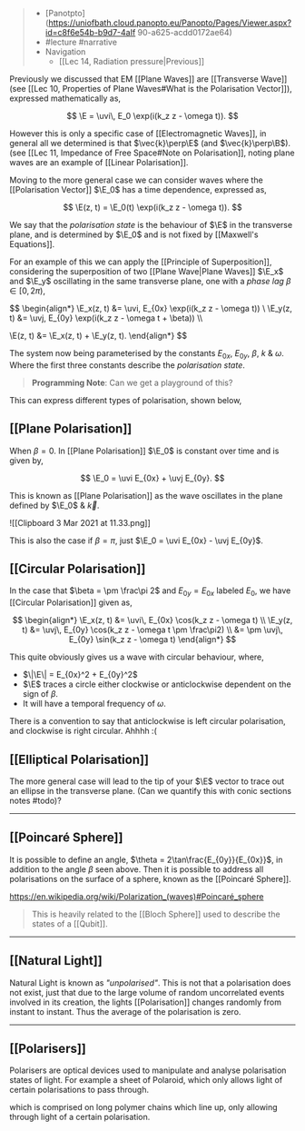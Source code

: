 > - [Panotpto](https://uniofbath.cloud.panopto.eu/Panopto/Pages/Viewer.aspx?id=c8f6e54b-b9d7-4aIf 90-a625-acdd0172ae64)
> - #lecture #narrative
> - Navigation
> 	- [[Lec 14, Radiation pressure|Previous]]

Previously we discussed that EM [[Plane Waves]] are [[Transverse Wave]] (see [[Lec 10, Properties of Plane Waves#What is the Polarisation Vector]]), expressed mathematically as,

$$
\E = \uvi\, E_0 \exp(i(k_z z - \omega t)).
$$

However this is only a specific case of [[Electromagnetic Waves]], in general all we determined is that $\vec{k}\perp\E$ (and $\vec{k}\perp\B$). (see [[Lec 11, Impedance of Free Space#Note on Polarisation]], noting plane waves are an example of [[Linear Polarisation]].

Moving to the more general case we can consider waves where the [[Polarisation Vector]] $\E_0$ has a time dependence, expressed as, 

$$
\E(z, t) = \E_0(t) \exp(i(k_z z - \omega t)).
$$

We say that the *polarisation state* is the behaviour of $\E$ in the transverse plane, and is determined by $\E_0$ and is not fixed by [[Maxwell's Equations]].

For an example of this we can apply the [[Principle of Superposition]], considering the superposition of two [[Plane Wave|Plane Waves]] $\E_x$ and $\E_y$ oscillating in the same transverse plane, one with a *phase lag* $\beta \in [0, 2\pi)$,

$$
\begin{align*}
\E_x(z, t) &= \uvi\, E_{0x} \exp(i(k_z z - \omega t))
\\
\E_y(z, t) &= \uvj\, E_{0y} \exp(i(k_z z - \omega t + \beta)) 
\\\\

\E(z, t) &= \E_x(z, t) + \E_y(z, t).
\end{align*}
$$

The system now being parameterised by the constants $E_{0x}$, $E_{0y}$, $\beta$, $k$ & $\omega$. Where the first three constants describe the *polarisation state*. 

> **Programming Note**: Can we get a playground of this?

This can express different types of polarisation, shown below,

## [[Plane Polarisation]]
When $\beta = 0$. In [[Plane Polarisation]] $\E_0$ is constant over time and is given by,

$$
\E_0 = \uvi E_{0x} + \uvj E_{0y}.
$$

This is known as [[Plane Polarisation]] as the wave oscillates in the plane defined by $\E_0$ & $\vec{k}$.

![[Clipboard 3 Mar 2021 at 11.33.png]]

This is also the case if $\beta = \pi$, just $\E_0 = \uvi E_{0x} - \uvj E_{0y}$.

## [[Circular Polarisation]]
In the case that $\beta = \pm \frac\pi 2$ and $E_{0y} = E_{0x}$ labeled $E_0$, we have [[Circular Polarisation]] given as,

$$
\begin{align*}
\E_x(z, t) &= \uvi\, E_{0x} \cos(k_z z - \omega t)
\\
\E_y(z, t) &= \uvj\, E_{0y} \cos(k_z z - \omega t \pm \frac\pi2)
\\ &= \pm \uvj\, E_{0y} \sin(k_z z - \omega t)
\end{align*}
$$

This quite obviously gives us a wave with circular behaviour, where,

- $\|\E\| = E_{0x}^2 + E_{0y}^2$
- $\E$ traces a circle either clockwise or anticlockwise dependent on the sign of $\beta$.
- It will have a temporal frequency of $\omega$.

There is a convention to say that anticlockwise is left circular polarisation, and clockwise is right circular. Ahhhh :(

## [[Elliptical Polarisation]]

The more general case will lead to the tip of your $\E$ vector to trace out an ellipse in the transverse plane. (Can we quantify this with conic sections notes #todo)?

---

## [[Poincaré Sphere]]

It is possible to define an angle, $\theta = 2\tan\frac{E_{0y}}{E_{0x}}$, in addition to the angle $\beta$ seen above.  Then it is possible to address all polarisations on the surface of a sphere, known as the [[Poincaré Sphere]].

https://en.wikipedia.org/wiki/Polarization_(waves)#Poincaré_sphere

> This is heavily related to the [[Bloch Sphere]] used to describe the states of a [[Qubit]].

---

## [[Natural Light]]

Natural Light is known as *"unpolarised"*. This is not that a polarisation does not exist, just that due to the large volume of random uncorrelated events involved in its creation, the lights [[Polarisation]] changes randomly from instant to instant. Thus the average of the polarisation is zero.

---

## [[Polarisers]]

Polarisers are optical devices used to manipulate and analyse polarisation states of light. For example a sheet of Polaroid, which only allows light of certain polarisations to pass through.


which is comprised on long polymer chains which line up, only allowing through light of a certain polarisation.